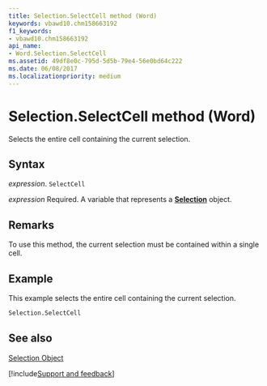```yaml
---
title: Selection.SelectCell method (Word)
keywords: vbawd10.chm158663192
f1_keywords:
- vbawd10.chm158663192
api_name:
- Word.Selection.SelectCell
ms.assetid: 49df8e0c-795d-5d5b-79e4-56e0bd64c222
ms.date: 06/08/2017
ms.localizationpriority: medium
---
```



# Selection.SelectCell method (Word)

Selects the entire cell containing the current selection.


## Syntax

_expression_. `SelectCell`

_expression_ Required. A variable that represents a **[Selection](Word.Selection.md)** object.


## Remarks

To use this method, the current selection must be contained within a single cell.


## Example

This example selects the entire cell containing the current selection.


```vb
Selection.SelectCell
```


## See also


[Selection Object](Word.Selection.md)

[!include[Support and feedback](~/includes/feedback-boilerplate.md)]